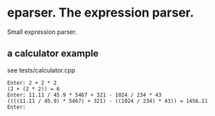 # eparser. The expression parser.

Small expression parser.

## a calculator example 

see tests/calculator.cpp

```
Enter: 2 + 2 * 2
(2 + (2 * 2)) = 6
Enter: 11.11 / 45.9 * 5467 + 321 - 1024 / 234 * 43
((((11.11 / 45.9) * 5467) + 321) - ((1024 / 234) * 43)) = 1456.11
Enter:
```
